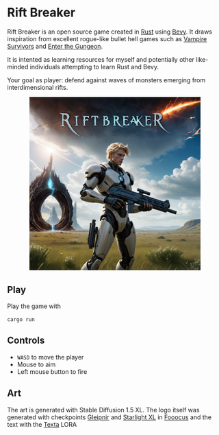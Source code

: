 # Rift Breaker

Rift Breaker is an open source game created in [Rust](https://www.rust-lang.org/) using [Bevy](https://bevyengine.org/). It draws inspiration from excellent rogue-like bullet hell games such as [Vampire Survivors](https://store.steampowered.com/app/1794680/Vampire_Survivors/) and [Enter the Gungeon](https://store.steampowered.com/app/311690/Enter_the_Gungeon/).

It is intented as learning resources for myself and potentially other like-minded individuals attempting to learn Rust and Bevy.

Your goal as player: defend against waves of monsters emerging from interdimensional rifts.


<div style="text-align:center">
<img src="assets/logo.png" alt="drawing" width="400"/>
</div>


## Play
Play the game with 
```shell
cargo run
```

## Controls
- `WASD` to move the player
- Mouse to aim 
- Left mouse button to fire

## Art
The art is generated with Stable Diffusion 1.5 XL. The logo itself was generated with checkpoints [Gleipnir](https://civitai.com/models/175094?modelVersionId=226341) and [Starlight XL](https://civitai.com/models/143043?modelVersionId=182077) in [Fooocus](https://github.com/lllyasviel/Fooocus) and the text with the [Texta](https://civitai.com/models/221240?modelVersionId=249521) LORA

